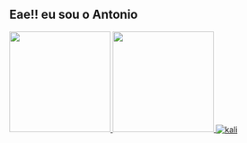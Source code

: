 ## Eae!! eu sou o Antonio

<div>
  <a href="https://github.com/AntonioNetoCode">
    <img height="180em" src="https://github-readme-stats.vercel.app/api?username=AntonioNetoCode&show_icons=true&theme=dark&include_all_commits=true&count_private=true"/>
    <img height="180em" src="https://github-readme-stats.vercel.app/api/top-langs/?username=AntonioNetoCode&layout=compact&langs_count=16&theme=dark"/>
    <img align="center" alt="kali" src="https://www.kali.org/blog/kali-linux-2020-4-release/images/boot-kali.gif">
</div>


